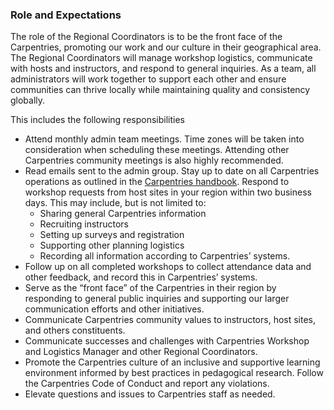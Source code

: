 ### Role and Expectations

The role of the Regional Coordinators is to be the front face of the Carpentries, promoting our work and our culture in their geographical area.  The Regional Coordinators will manage workshop logistics, communicate with hosts and instructors, and respond to general inquiries.  As a team, all administrators will work together to support each other and ensure communities can thrive locally while maintaining quality and consistency globally.


This includes the following responsibilities

* Attend monthly admin team meetings.  Time zones will be taken into consideration when scheduling these meetings.  Attending other Carpentries community meetings is also highly recommended.
* Read emails sent to the admin group.
Stay up to date on all Carpentries operations as outlined in the [Carpentries handbook](https://docs.carpentries.org/index.html).
Respond to workshop requests from host sites in your region within two business days. This may include, but is not limited to:
  * Sharing general Carpentries information
  * Recruiting instructors
  * Setting up surveys and registration
  * Supporting other planning logistics
  * Recording all information according to Carpentries’ systems.
* Follow up on all completed workshops to collect attendance data and other feedback, and record this in Carpentries’ systems.
* Serve as the “front face” of the Carpentries in their region by responding to general public inquiries and supporting our larger communication efforts and other initiatives.
* Communicate Carpentries community values to instructors, host sites, and others constituents. 
* Communicate successes and challenges with Carpentries Workshop and Logistics Manager and other Regional Coordinators.
* Promote the Carpentries culture of an inclusive and supportive learning environment informed by best practices in pedagogical research. Follow the Carpentries Code of Conduct and report any violations.
* Elevate questions and issues to Carpentries staff as needed.




